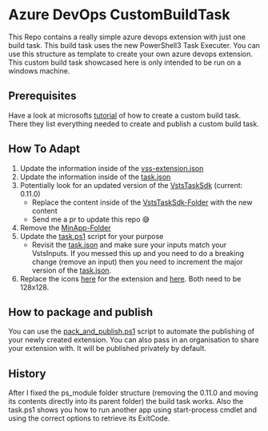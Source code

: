 # Azure DevOps CustomBuildTask

This Repo contains a really simple azure devops extension with just one build task. This build task uses the new PowerShell3 Task Executer. You can use this structure as template to create your own azure devops extension. This custom build task showcased here is only intended to be run on a windows machine.

## Prerequisites

Have a look at microsofts [tutorial](https://docs.microsoft.com/en-us/azure/devops/extend/develop/add-build-task?view=azure-devops#preparation-and-required-setup-for-this-tutorial) of how to create a custom build task. There they list everything needed to create and publish a custom build task.

## How To Adapt

1. Update the information inside of the [vss-extension.json](/vss-extension.json)
2. Update the information inside of the [task.json](/TestTask/task.json)
3. Potentially look for an updated version of the [VstsTaskSdk](https://www.powershellgallery.com/packages/VstsTaskSdk) (current: 0.11.0)
   - Replace the content inside of the [VstsTaskSdk-Folder](/TestTask/ps_modules/VstsTaskSdk) with the new content
   - Send me a pr to update this repo 😅
4. Remove the [MinApp-Folder](/TestTask/MinApp) 
5. Update the [task.ps1](/TestTask/task.ps1) script for your purpose
   - Revisit the [task.json](/TestTask/task.json) and make sure your inputs match your VstsInputs. If you messed this up and you need to do a breaking change (remove an input) then you need to increment the major version of the [task.json](/TestTask/task.json).
6. Replace the icons [here](/images/logo.png) for the extension and [here](/TestTask/icon.png). Both need to be 128x128.

## How to package and publish

You can use the [pack_and_publish.ps1](/pack_and_publish.ps1) script to automate the publishing of your newly created extension. You can also pass in an organisation to share your extension with. It will be published privately by default.

## History

After I fixed the ps_module folder structure (removing the 0.11.0 and moving its contents directly into its parent folder) the build task works.
Also the task.ps1 shows you how to run another app using start-process cmdlet and using the correct options to retrieve its ExitCode.

